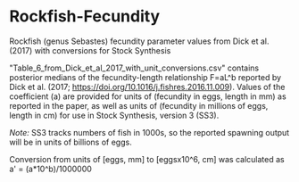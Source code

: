 # Rockfish-Fecundity
Rockfish (genus Sebastes) fecundity parameter values from Dick et al. (2017) with conversions for Stock Synthesis

"Table_6_from_Dick_et_al_2017_with_unit_conversions.csv" contains posterior medians of the fecundity-length relationship
F=aL^b reported by Dick et al. (2017; https://doi.org/10.1016/j.fishres.2016.11.009). Values of the coefficient (a) are provided for units of
(fecundity in eggs, length in mm) as reported in the paper, as well as units of (fecundity in millions of eggs, length in cm)
for use in Stock Synthesis, version 3 (SS3).

*Note:* SS3 tracks numbers of fish in 1000s, so the reported spawning
output will be in units of billions of eggs.

Conversion from units of [eggs, mm] to [eggsx10^6, cm] was calculated as a' = (a*10^b)/1000000
